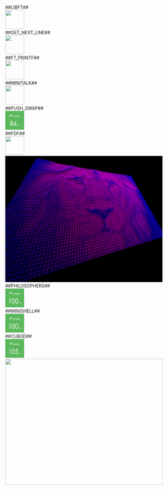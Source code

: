 ##LIBFT##<br>
<img src="https://github.com/omer0909/ecole_42/blob/master/files/result_125.png" height="60" width="60" >
<br>
##GET_NEXT_LINE##<br>
<img src="https://github.com/omer0909/ecole_42/blob/master/files/result_125.png" height="60" width="60" >
<br>
##FT_PRINTF##<br>
<img src="https://github.com/omer0909/ecole_42/blob/master/files/result_101.png" height="60" width="60" >
<br>
##MINITALK##<br>
<img src="https://github.com/omer0909/ecole_42/blob/master/files/result_125.png" height="60" width="60" >
<br>
##PUSH_SWAP##<br>
<img src="https://github.com/omer0909/ecole_42/blob/master/files/result_84.png" height="60" width="60" >
<br>
##FDF##<br>
<img src="https://github.com/omer0909/ecole_42/blob/master/files/result_125.png" height="60" width="60" > <br>
<img src="https://github.com/omer0909/ecole_42/blob/master/fdf/view.png" height="400" width="500" >
<br>
##PHILOSOPHERS##<br>
<img src="https://github.com/omer0909/ecole_42/blob/master/files/result_100.png" height="60" width="60" >
<br>
##MINISHELL##<br>
<img src="https://github.com/omer0909/ecole_42/blob/master/files/result_100.png" height="60" width="60" >
<br>
##CUB3D##<br>
<img src="https://github.com/omer0909/ecole_42/blob/master/files/result_105.png" height="60" width="60" > <br>
<img src="https://github.com/omer0909/ecole_42/blob/master/cub3d/screen.png" height="400" width="500" >
